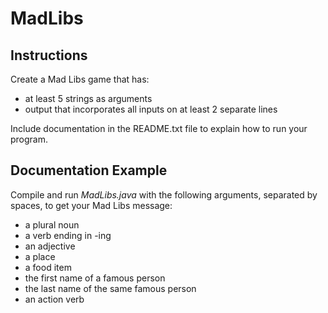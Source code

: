# MadLibs
## Instructions
Create a Mad Libs game that has:
* at least 5 strings as arguments
* output that incorporates all inputs on at least 2 separate lines

Include documentation in the README.txt file to explain how to run your program.

## Documentation Example
Compile and run *MadLibs.java* with the following arguments, separated by spaces, to get your Mad Libs message:

* a plural noun
* a verb ending in -ing
* an adjective
* a place
* a food item
* the first name of a famous person
* the last name of the same famous person
* an action verb